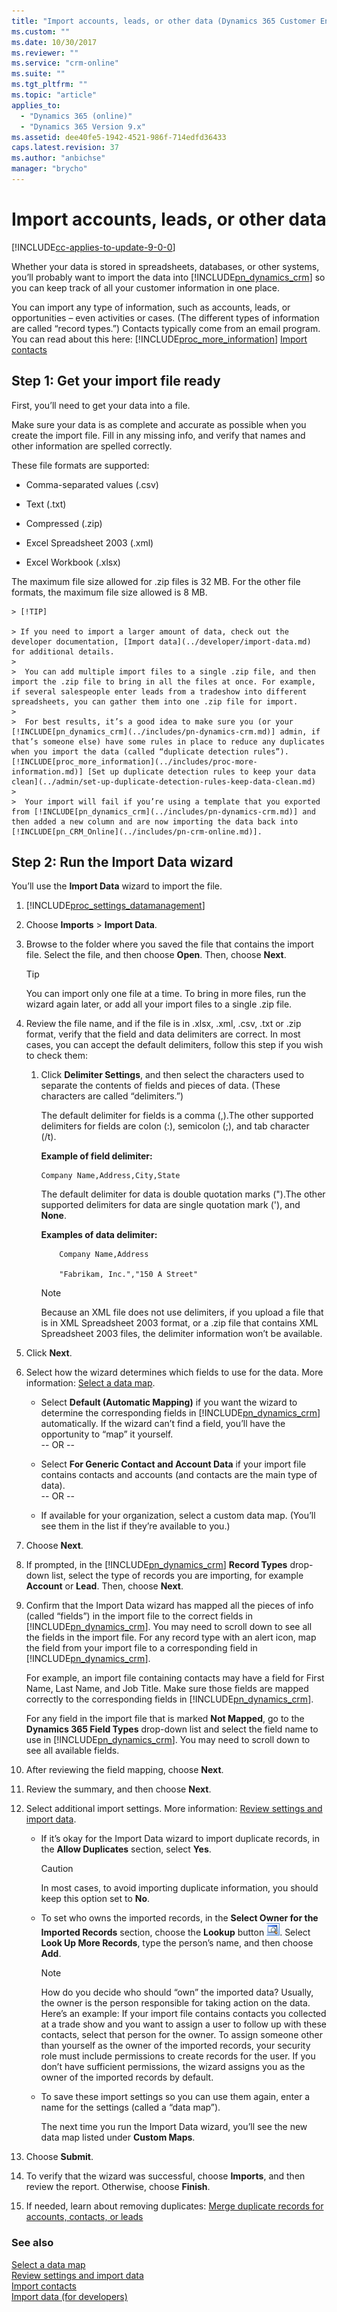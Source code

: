 ```yaml
---
title: "Import accounts, leads, or other data (Dynamics 365 Customer Engagement) | MicrosoftDocs"
ms.custom: ""
ms.date: 10/30/2017
ms.reviewer: ""
ms.service: "crm-online"
ms.suite: ""
ms.tgt_pltfrm: ""
ms.topic: "article"
applies_to: 
  - "Dynamics 365 (online)"
  - "Dynamics 365 Version 9.x"
ms.assetid: dee40fe5-1942-4521-986f-714edfd36433
caps.latest.revision: 37
ms.author: "anbichse"
manager: "brycho"
---
```

# Import accounts, leads, or other data

[!INCLUDE[cc-applies-to-update-9-0-0](../includes/cc_applies_to_update_9_0_0.md)]

Whether your data is stored in spreadsheets, databases, or other systems, you’ll probably want to import the data into [!INCLUDE[pn_dynamics_crm](../includes/pn-dynamics-crm.md)] so you can keep track of all your customer information in one place.  
  
 You can import any type of information, such as accounts, leads, or opportunities – even activities or cases. (The different types of information are called “record types.”) Contacts typically come from an email program. You can read about this here: [!INCLUDE[proc_more_information](../includes/proc-more-information.md)] [Import contacts](https://docs.microsoft.com/dynamics365/customer-engagement/basics/import-contacts)  
  
## Step 1: Get your import file ready  
 First, you’ll need to get your data into a file.  
  
 Make sure your data is as complete and accurate as possible when you create the import file. Fill in any missing info, and verify that names and other information are spelled correctly.  
  
 These file formats are supported:  
  
-   Comma-separated values (.csv)  
  
-   Text (.txt)  
  
-   Compressed (.zip)  
  
-   Excel Spreadsheet 2003 (.xml)  
  
-   Excel Workbook (.xlsx)  
  
 The maximum file size allowed for .zip files is 32 MB. For the other file formats, the maximum file size allowed is 8 MB.  
  
    > [!TIP]
    
    > If you need to import a larger amount of data, check out the developer documentation, [Import data](../developer/import-data.md) for additional details.  
    > 
    >  You can add multiple import files to a single .zip file, and then import the .zip file to bring in all the files at once. For example, if several salespeople enter leads from a tradeshow into different spreadsheets, you can gather them into one .zip file for import.  
    >   
    >  For best results, it’s a good idea to make sure you (or your [!INCLUDE[pn_dynamics_crm](../includes/pn-dynamics-crm.md)] admin, if that’s someone else) have some rules in place to reduce any duplicates when you import the data (called “duplicate detection rules”). [!INCLUDE[proc_more_information](../includes/proc-more-information.md)] [Set up duplicate detection rules to keep your data clean](../admin/set-up-duplicate-detection-rules-keep-data-clean.md) 
    >
    >  Your import will fail if you’re using a template that you exported from [!INCLUDE[pn_dynamics_crm](../includes/pn-dynamics-crm.md)] and then added a new column and are now importing the data back into [!INCLUDE[pn_CRM_Online](../includes/pn-crm-online.md)].  
      
## Step 2: Run the Import Data wizard  
 You’ll use the **Import Data** wizard to import the file.  
  
1. [!INCLUDE[proc_settings_datamanagement](../includes/proc-settings-datamanagement.md)]  
  
2.  Choose **Imports** > **Import Data**.  
  
3.  Browse to the folder where you saved the file that contains the import file. Select the file, and then choose **Open**. Then, choose **Next**.  
  
    > [!TIP]
    >  You can import only one file at a time. To bring in more files, run the wizard again later, or add all your import files to a single .zip file.  
  
4.  Review the file name, and if the file is in .xlsx, .xml, .csv, .txt or .zip format, verify that the field and data delimiters are correct. In most cases, you can accept the default delimiters, follow this step if you wish to check them:  
  
    1.  Click **Delimiter Settings**, and then select the characters used to separate the contents of fields and pieces of data. (These characters are called “delimiters.”)  
      
        The default delimiter for fields is a comma (,).The other supported delimiters for fields are colon (:), semicolon (;), and tab character (/t). 
  
        **Example of field delimiter:**  

            Company Name,Address,City,State  
        
        The default delimiter for data is double quotation marks (").The other supported delimiters for data are single quotation mark ('), and **None**.  
    
        **Examples of data delimiter:**  
        
                Company Name,Address  
        
                "Fabrikam, Inc.","150 A Street"  
        
        > [!NOTE]
        >  Because an XML file does not use delimiters, if you upload a file that is in XML Spreadsheet 2003 format, or a .zip file that contains XML Spreadsheet 2003 files, the delimiter information won’t be available.  
          
5.  Click **Next**. 
 
6.  Select how the wizard determines which fields to use for the data. More information: [Select a data map](select-data-map.md). 
  
    -   Select **Default (Automatic Mapping)** if you want the wizard to determine the corresponding fields in [!INCLUDE[pn_dynamics_crm](../includes/pn-dynamics-crm.md)] automatically. If the wizard can’t find a field, you’ll have the opportunity to “map” it yourself.   
        -- OR --  
  
    -   Select **For Generic Contact and Account Data** if your import file contains contacts and accounts (and contacts are the main type of data).   
        -- OR --  
  
    -   If available for your organization, select a custom data map. (You’ll see them in the list if they’re available to you.)  
  
6.  Choose **Next**.  
  
7.  If prompted, in the [!INCLUDE[pn_dynamics_crm](../includes/pn-dynamics-crm.md)] **Record Types** drop-down list, select the type of records you are importing, for example **Account** or **Lead**. Then, choose **Next**.  
  
8.  Confirm that the Import Data wizard has mapped all the pieces of info (called “fields”) in the import file to the correct fields in [!INCLUDE[pn_dynamics_crm](../includes/pn-dynamics-crm.md)]. You may need to scroll down to see all the fields in the import file. For any record type with an alert icon, map the field from your import file to a corresponding field in [!INCLUDE[pn_dynamics_crm](../includes/pn-dynamics-crm.md)].
      
    For example, an import file containing contacts may have a field for First Name, Last Name, and Job Title. Make sure those fields are mapped correctly to the corresponding fields in [!INCLUDE[pn_dynamics_crm](../includes/pn-dynamics-crm.md)].  
      
    For any field in the import file that is marked **Not Mapped**, go to the **Dynamics 365 Field Types** drop-down list and select the field name to use in [!INCLUDE[pn_dynamics_crm](../includes/pn-dynamics-crm.md)]. You may need to scroll down to see all available fields.  
    
1. After reviewing the field mapping, choose **Next**.  
  
9. Review the summary, and then choose **Next**.  
  
10. Select additional import settings. More information: [Review settings and import data](https://docs.microsoft.com/dynamics365/customer-engagement/basics/review-settings-import-data).  
  
    -   If it’s okay for the Import Data wizard to import duplicate records, in the **Allow Duplicates** section, select **Yes**.  
  
        > [!CAUTION]
        >  In most cases, to avoid importing duplicate information, you should keep this option set to **No**.  
  
    -   To set who owns the imported records, in the **Select Owner for the Imported Records** section, choose the **Lookup** button ![Lookup button](media/lookup-button.gif "Lookup button"). Select **Look Up More Records**, type the person’s name, and then choose **Add**.  
  
        > [!NOTE]
        >  How do you decide who should “own” the imported data? Usually, the owner is the person responsible for taking action on the data. Here’s an example: If your import file contains contacts you collected at a trade show and you want to assign a user to follow up with these contacts, select that person for the owner. To assign someone other than yourself as the owner of the imported records, your security role must include permissions to create records for the user. If you don’t have sufficient permissions, the wizard assigns you as the owner of the imported records by default.  
  
    -   To save these import settings so you can use them again, enter a name for the settings (called a “data map”).  
  
         The next time you run the Import Data wizard, you’ll see the new data map listed under **Custom Maps**.  
  
11. Choose **Submit**.   
  
12. To verify that the wizard was successful, choose **Imports**, and then review the report. Otherwise, choose **Finish**.  

13. If needed, learn about removing duplicates: [Merge duplicate records for accounts, contacts, or leads](https://docs.microsoft.com/dynamics365/customer-engagement/basics/merge-duplicate-records-accounts-contacts-leads)
  
### See also  
 [Select a data map](select-data-map.md)   
 [Review settings and import data](https://docs.microsoft.com/dynamics365/customer-engagement/basics/review-settings-import-data)  
 [Import contacts](https://docs.microsoft.com/dynamics365/customer-engagement/basics/import-contacts)  
 [Import data (for developers)](https://docs.microsoft.com/dynamics365/customer-engagement/developer/import-data)
